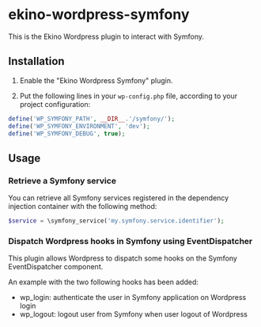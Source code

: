 # ekino-wordpress-symfony

This is the Ekino Wordpress plugin to interact with Symfony.

## Installation

1) Enable the "Ekino Wordpress Symfony" plugin.

2) Put the following lines in your `wp-config.php` file, according to your project configuration:

```php
define('WP_SYMFONY_PATH', __DIR__.'/symfony/');
define('WP_SYMFONY_ENVIRONMENT', 'dev');
define('WP_SYMFONY_DEBUG', true);
```

## Usage

### Retrieve a Symfony service

You can retrieve all Symfony services registered in the dependency injection container with the following method:

```php
$service = \symfony_service('my.symfony.service.identifier');
```

### Dispatch Wordpress hooks in Symfony using EventDispatcher

This plugin allows Wordpress to dispatch some hooks on the Symfony EventDispatcher component.

An example with the two following hooks has been added:

* wp_login: authenticate the user in Symfony application on Wordpress login
* wp_logout: logout user from Symfony when user logout of Wordpress